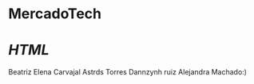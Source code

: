 # MercadoTech
# ***HTML***

Beatriz Elena Carvajal 
Astrds Torres
Dannzynh ruiz 
Alejandra Machado:)
